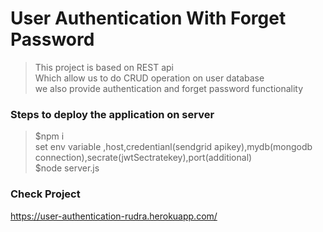 # User Authentication With Forget Password

> This project is based on REST api <br />
> Which allow us to do CRUD operation on user database <br />
> we also provide authentication and forget password functionality <br />


### Steps to deploy the application on server

> $npm i <br />
> set env variable ,host,credentianl(sendgrid apikey),mydb(mongodb connection),secrate(jwtSectratekey),port(additional) <br />
> $node server.js

### Check Project 
 https://user-authentication-rudra.herokuapp.com/